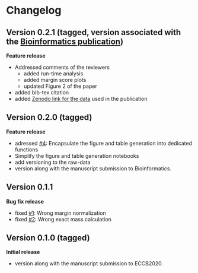 # Changelog

## Version 0.2.1 (tagged, version associated with the [Bioinformatics publication](https://academic.oup.com/bioinformatics/advance-article/doi/10.1093/bioinformatics/btaa998/6007259))
**Feature release**
- Addressed comments of the reviewers
  - added run-time analysis
  - added margin score plots
  - updated Figure 2 of the paper
- added bib-tex citation
- added [Zenodo link for the data](https://doi.org/10.5281/zenodo.4305918) used in the publication

## Version 0.2.0 (tagged)
**Feature release**
- adressed [#4](https://github.com/aalto-ics-kepaco/msms_rt_score_integration/issues/4): Encapsulate the figure and table generation into 
  dedicated functions
- Simplify the figure and table generation notebooks
- add versioning to the raw-data
- version along with the manuscript submission to Bioinformatics.


## Version 0.1.1
**Bug fix release**
- fixed [#1](https://github.com/aalto-ics-kepaco/msms_rt_score_integration/issues/1): Wrong margin normalization
- fixed [#2](https://github.com/aalto-ics-kepaco/msms_rt_score_integration/issues/2): Wrong exact mass calculation

## Version 0.1.0 (tagged)
**Initial release**
- version along with the manuscript submission to ECCB2020.
